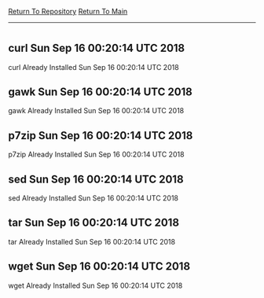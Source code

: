 [Return To Repository](https://github.com/deathbybandaid/piholeparser/)
[Return To Main](https://github.com/deathbybandaid/piholeparser/blob/master/RecentRunLogs/Mainlog.md)
____________________________________
# 
## curl Sun Sep 16 00:20:14 UTC 2018
curl Already Installed Sun Sep 16 00:20:14 UTC 2018
## gawk Sun Sep 16 00:20:14 UTC 2018
gawk Already Installed Sun Sep 16 00:20:14 UTC 2018
## p7zip Sun Sep 16 00:20:14 UTC 2018
p7zip Already Installed Sun Sep 16 00:20:14 UTC 2018
## sed Sun Sep 16 00:20:14 UTC 2018
sed Already Installed Sun Sep 16 00:20:14 UTC 2018
## tar Sun Sep 16 00:20:14 UTC 2018
tar Already Installed Sun Sep 16 00:20:14 UTC 2018
## wget Sun Sep 16 00:20:14 UTC 2018
wget Already Installed Sun Sep 16 00:20:14 UTC 2018
